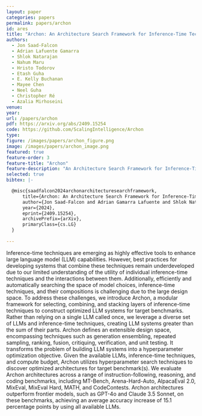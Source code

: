 ```yaml
---
layout: paper
categories: papers
permalink: papers/archon
id: ares
title: "Archon: An Architecture Search Framework for Inference-Time Techniques"
authors: 
  - Jon Saad-Falcon
  - Adrian Lafuente Gamarra
  - Shlok Natarajan
  - Nahum Maru
  - Hristo Todorov
  - Etash Guha
  - E. Kelly Buchanan
  - Mayee Chen
  - Neel Guha
  - Christopher Ré
  - Azalia Mirhoseini
venue: 
year: 
url: /papers/archon
pdf: https://arxiv.org/abs/2409.15254
code: https://github.com/ScalingIntelligence/Archon
type: 
figure: /images/papers/archon_figure.png
image: /images/papers/archon_image.png
featured: true
feature-order: 3
feature-title: "Archon"
feature-description: "An Architecture Search Framework for Inference-Time Techniques"
selected: true
bibtex: |-

  @misc{saadfalcon2024archonarchitecturesearchframework,
      title={Archon: An Architecture Search Framework for Inference-Time Techniques}, 
      author={Jon Saad-Falcon and Adrian Gamarra Lafuente and Shlok Natarajan and Nahum Maru and Hristo Todorov and Etash Guha and E. Kelly Buchanan and Mayee Chen and Neel Guha and Christopher Ré and Azalia Mirhoseini},
      year={2024},
      eprint={2409.15254},
      archivePrefix={arXiv},
      primaryClass={cs.LG}
  }
  
---
```


Inference-time techniques are emerging as highly effective tools to enhance large language model (LLM) capabilities. However, best practices for developing systems that combine these techniques remain underdeveloped due to our limited understanding of the utility of individual inference-time techniques and the interactions between them. Additionally, efficiently and automatically searching the space of model choices, inference-time techniques, and their compositions is challenging due to the large design space. To address these challenges, we introduce Archon, a modular framework for selecting, combining, and stacking layers of inference-time techniques to construct optimized LLM systems for target benchmarks. Rather than relying on a single LLM called once, we leverage a diverse set of LLMs and inference-time techniques, creating LLM systems greater than the sum of their parts. Archon defines an extensible design space, encompassing techniques such as generation ensembling, repeated sampling, ranking, fusion, critiquing, verification, and unit testing. It transforms the problem of building LLM systems into a hyperparameter optimization objective. Given the available LLMs, inference-time techniques, and compute budget, Archon utilizes hyperparameter search techniques to discover optimized architectures for target benchmark(s). We evaluate Archon architectures across a range of instruction-following, reasoning, and coding benchmarks, including MT-Bench, Arena-Hard-Auto, AlpacaEval 2.0, MixEval, MixEval Hard, MATH, and CodeContests. Archon architectures outperform frontier models, such as GPT-4o and Claude 3.5 Sonnet, on these benchmarks, achieving an average accuracy increase of 15.1 percentage points by using all available LLMs.
